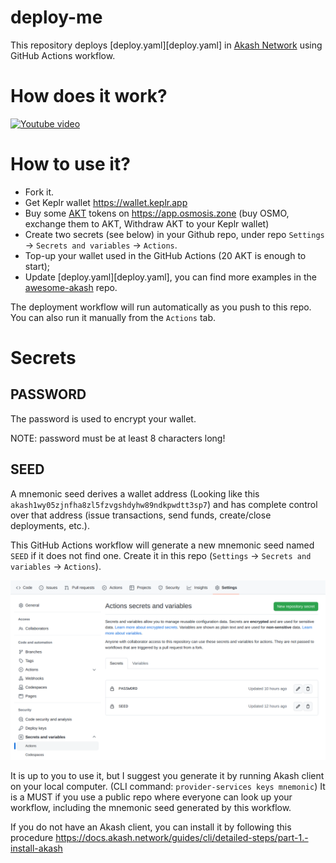 # deploy-me

This repository deploys [deploy.yaml][deploy.yaml] in [Akash Network](https://akash.network) using GitHub Actions workflow.

# How does it work?

[![Youtube video](https://img.youtube.com/vi/E2MzjNfEIPw/0.jpg)](https://www.youtube.com/watch?v=E2MzjNfEIPw)

# How to use it?

- Fork it.
- Get Keplr wallet https://wallet.keplr.app
- Buy some [AKT](https://www.coingecko.com/en/coins/akash-network) tokens on https://app.osmosis.zone (buy OSMO, exchange them to AKT, Withdraw AKT to your Keplr wallet)
- Create two secrets (see below) in your Github repo, under repo `Settings` -> `Secrets and variables` -> `Actions`.
- Top-up your wallet used in the GitHub Actions (20 AKT is enough to start);
- Update [deploy.yaml][deploy.yaml], you can find more examples in the [awesome-akash](https://github.com/akash-network/awesome-akash) repo.

The deployment workflow will run automatically as you push to this repo.
You can also run it manually from the `Actions` tab.

# Secrets

## PASSWORD

The password is used to encrypt your wallet.

NOTE: password must be at least 8 characters long!

## SEED

A mnemonic seed derives a wallet address (Looking like this `akash1wy05zjnfha8zl5fzvgshdyhw89ndkpwdtt3sp7`) and has complete control over that address (issue transactions, send funds, create/close deployments, etc.).

This GitHub Actions workflow will generate a new mnemonic seed named `SEED` if it does not find one. Create it in this repo (`Settings` -> `Secrets and variables` -> `Actions`).

[![Github Actions secrets](./gh-secrets.png)](https://github.com/andy108369/deploy-me)

It is up to you to use it, but I suggest you generate it by running Akash client on your local computer. (CLI command: `provider-services keys mnemonic`)
It is a MUST if you use a public repo where everyone can look up your workflow, including the mnemonic seed generated by this workflow.

If you do not have an Akash client, you can install it by following this procedure https://docs.akash.network/guides/cli/detailed-steps/part-1.-install-akash
